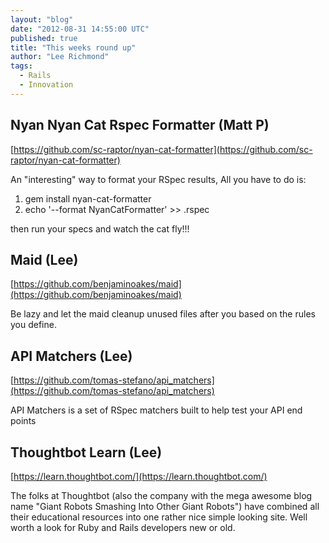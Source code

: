 ```yaml
---
layout: "blog"
date: "2012-08-31 14:55:00 UTC"
published: true
title: "This weeks round up"
author: "Lee Richmond"
tags:
  - Rails
  - Innovation
---
```


Nyan Nyan Cat Rspec Formatter (Matt P)
----------------------------------
[https://github.com/sc-raptor/nyan-cat-formatter](https://github.com/sc-raptor/nyan-cat-formatter)

An "interesting" way to format your RSpec results, All you have to do is:

1.  gem install nyan-cat-formatter
2.  echo '--format NyanCatFormatter' >> .rspec

then run your specs and watch the cat fly!!!

Maid (Lee)
---------
[https://github.com/benjaminoakes/maid](https://github.com/benjaminoakes/maid)

Be lazy and let the maid cleanup unused files after you based on the rules you define.

API Matchers (Lee)
----------------
[https://github.com/tomas-stefano/api_matchers](https://github.com/tomas-stefano/api_matchers)

API Matchers is a set of RSpec matchers built to help test your API end points

Thoughtbot Learn (Lee)
--------------------
[https://learn.thoughtbot.com/](https://learn.thoughtbot.com/)

The folks at Thoughtbot (also the company with the mega awesome blog name "Giant Robots Smashing Into Other Giant Robots") have combined all their educational resources into one rather nice simple looking site. Well worth a look for Ruby and Rails developers new or old.
